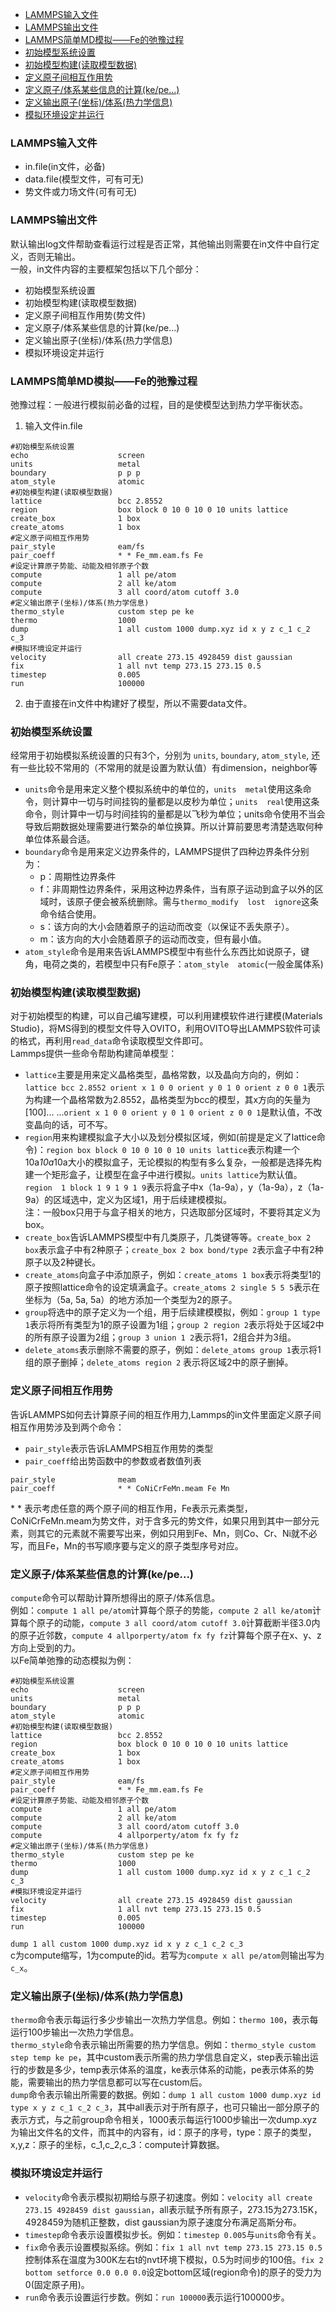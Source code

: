 <!--
 * @Descripttion: 
 * @version: 
 * @Author: Yuanshuo
 * @Date: 2020-02-21 17:13:46
 * @LastEditors: Yuanshuo
 * @LastEditTime: 2020-02-27 13:03:14
 -->

<!-- TOC -->

- [LAMMPS输入文件](#lammps输入文件)
- [LAMMPS输出文件](#lammps输出文件)
- [LAMMPS简单MD模拟——Fe的弛豫过程](#lammps简单md模拟fe的弛豫过程)
- [初始模型系统设置](#初始模型系统设置)
- [初始模型构建(读取模型数据)](#初始模型构建读取模型数据)
- [定义原子间相互作用势](#定义原子间相互作用势)
- [定义原子/体系某些信息的计算(ke/pe...)](#定义原子体系某些信息的计算kepe)
- [定义输出原子(坐标)/体系(热力学信息)](#定义输出原子坐标体系热力学信息)
- [模拟环境设定并运行](#模拟环境设定并运行)

<!-- /TOC -->

### LAMMPS输入文件
- in.file(in文件，必备)
- data.file(模型文件，可有可无)
- 势文件或力场文件(可有可无)
### LAMMPS输出文件
默认输出log文件帮助查看运行过程是否正常，其他输出则需要在in文件中自行定义，否则无输出。  
一般，in文件内容的主要框架包括以下几个部分：  
- 初始模型系统设置
- 初始模型构建(读取模型数据)
- 定义原子间相互作用势(势文件)
- 定义原子/体系某些信息的计算(ke/pe...)
- 定义输出原子(坐标)/体系(热力学信息)
- 模拟环境设定并运行

### LAMMPS简单MD模拟——Fe的弛豫过程
弛豫过程：一般进行模拟前必备的过程，目的是使模型达到热力学平衡状态。  
1. 输入文件in.file
```
#初始模型系统设置
echo                    screen 
units                   metal
boundary                p p p
atom_style              atomic
#初始模型构建(读取模型数据)
lattice                 bcc 2.8552
region                  box block 0 10 0 10 0 10 units lattice
create_box              1 box
create_atoms            1 box
#定义原子间相互作用势
pair_style              eam/fs
pair_coeff              * * Fe_mm.eam.fs Fe 
#设定计算原子势能、动能及相邻原子个数
compute                 1 all pe/atom
compute                 2 all ke/atom
compute                 3 all coord/atom cutoff 3.0
#定义输出原子(坐标)/体系(热力学信息)
thermo_style            custom step pe ke
thermo                  1000
dump                    1 all custom 1000 dump.xyz id x y z c_1 c_2 c_3
#模拟环境设定并运行
velocity                all create 273.15 4928459 dist gaussian
fix                     1 all nvt temp 273.15 273.15 0.5                   
timestep                0.005
run                     100000
```  
2. 由于直接在in文件中构建好了模型，所以不需要data文件。
### 初始模型系统设置
经常用于初始模拟系统设置的只有3个，分别为 `units`, `boundary`, `atom_style`, 还有一些比较不常用的（不常用的就是设置为默认值）有dimension，neighbor等
- `units`命令是用来定义整个模拟系统中的单位的，`units  metal`使用这条命令，则计算中一切与时间挂钩的量都是以皮秒为单位；`units  real`使用这条命令，则计算中一切与时间挂钩的量都是以飞秒为单位；units命令使用不当会导致后期数据处理需要进行繁杂的单位换算。所以计算前要思考清楚选取何种单位体系最合适。
- `boundary`命令是用来定义边界条件的，LAMMPS提供了四种边界条件分别为：
    - p：周期性边界条件
    - f：非周期性边界条件，采用这种边界条件，当有原子运动到盒子以外的区域时，该原子便会被系统删除。需与`thermo_modify  lost  ignore`这条命令结合使用。
    - s：该方向的大小会随着原子的运动而改变（以保证不丢失原子）。
    - m：该方向的大小会随着原子的运动而改变，但有最小值。
- `atom_style`命令是用来告诉LAMMPS模型中有些什么东西比如说原子，键角，电荷之类的，若模型中只有Fe原子：`atom_style  atomic`(一般金属体系)
### 初始模型构建(读取模型数据)
对于初始模型的构建，可以自己编写建模，可以利用建模软件进行建模(Materials  Studio)，将MS得到的模型文件导入OVITO，利用OVITO导出LAMMPS软件可读的格式，再利用`read_data`命令读取模型文件即可。  
Lammps提供一些命令帮助构建简单模型：
- `lattice`主要是用来定义晶格类型，晶格常数，以及晶向方向的，例如：`lattice bcc 2.8552 orient x 1 0 0 orient y 0 1 0 orient z 0 0 1`表示为构建一个晶格常数为2.8552，晶格类型为bcc的模型，其x方向的矢量为 [100]... ...`orient x 1 0 0 orient y 0 1 0 orient z 0 0 1`是默认值，不改变晶向的话，可不写。
- `region`用来构建模拟盒子大小以及划分模拟区域，例如(前提是定义了lattice命令)：`region box block 0 10 0 10 0 10 units lattice`表示构建一个10a*10a*10a大小的模拟盒子，无论模拟的构型有多么复杂，一般都是选择先构建一个矩形盒子，让模型在盒子中进行模拟。`units lattice`为默认值。`region  1 block 1 9 1 9 1 9`表示将盒子中x（1a-9a），y（1a-9a），z（1a-9a）的区域选中，定义为区域1，用于后续建模模拟。  
注：一般box只用于与盒子相关的地方，只选取部分区域时，不要将其定义为box。
- `create_box`告诉LAMMPS模型中有几类原子，几类键等等。`create_box 2 box`表示盒子中有2种原子；`create_box 2 box bond/type 2`表示盒子中有2种原子以及2种键长。
- `create_atoms`向盒子中添加原子，例如：`create_atoms 1 box`表示将类型1的原子按照lattice命令的设定填满盒子。`create_atoms 2 single 5 5 5`表示在坐标为（5a, 5a, 5a）的地方添加一个类型为2的原子。
- `group`将选中的原子定义为一个组，用于后续建模模拟，例如：`group 1 type 1`表示将所有类型为1的原子设置为1组；`group 2 region 2`表示将处于区域2中的所有原子设置为2组；`group 3 union 1 2`表示将1，2组合并为3组。
- `delete_atoms`表示删除不需要的原子，例如：`delete_atoms group 1`表示将1组的原子删掉；`delete_atoms region 2`
表示将区域2中的原子删掉。
### 定义原子间相互作用势
告诉LAMMPS如何去计算原子间的相互作用力,Lammps的in文件里面定义原子间相互作用势涉及到两个命令：
- `pair_style`表示告诉LAMMPS相互作用势的类型
- `pair_coeff`给出势函数中的参数或者数值列表
```
pair_style              meam
pair_coeff              * * CoNiCrFeMn.meam Fe Mn
```
\* \* 表示考虑任意的两个原子间的相互作用，Fe表示元素类型，CoNiCrFeMn.meam为势文件，对于含多元的势文件，如果只用到其中一部分元素，则其它的元素就不需要写出来，例如只用到Fe、Mn，则Co、Cr、Ni就不必写，而且Fe，Mn的书写顺序要与定义的原子类型序号对应。
### 定义原子/体系某些信息的计算(ke/pe...)
`compute`命令可以帮助计算所想得出的原子/体系信息。  
例如：`compute 1 all pe/atom`计算每个原子的势能，`compute 2 all ke/atom`计算每个原子的动能，`compute 3 all coord/atom cutoff 3.0`计算截断半径3.0内的原子近邻数，`compute 4 allporperty/atom fx fy fz`计算每个原子在x、y、z方向上受到的力。  
以Fe简单弛豫的动态模拟为例：  
```
#初始模型系统设置
echo                    screen 
units                   metal
boundary                p p p
atom_style              atomic
#初始模型构建(读取模型数据)
lattice                 bcc 2.8552
region                  box block 0 10 0 10 0 10 units lattice
create_box              1 box
create_atoms            1 box
#定义原子间相互作用势
pair_style              eam/fs
pair_coeff              * * Fe_mm.eam.fs Fe 
#设定计算原子势能、动能及相邻原子个数
compute                 1 all pe/atom
compute                 2 all ke/atom
compute                 3 all coord/atom cutoff 3.0
compute                 4 allporperty/atom fx fy fz
#定义输出原子(坐标)/体系(热力学信息)
thermo_style            custom step pe ke
thermo                  1000
dump                    1 all custom 1000 dump.xyz id x y z c_1 c_2 c_3
#模拟环境设定并运行
velocity                all create 273.15 4928459 dist gaussian
fix                     1 all nvt temp 273.15 273.15 0.5                   
timestep                0.005
run                     100000
```  
`dump 1 all custom 1000 dump.xyz id x y z c_1 c_2 c_3`  
c为compute缩写，1为compute的id。若写为`compute x all pe/atom`则输出写为`c_x`。
### 定义输出原子(坐标)/体系(热力学信息)
`thermo`命令表示每运行多少步输出一次热力学信息。例如：`thermo 100`，表示每运行100步输出一次热力学信息。  
`thermo_style`命令表示输出所需要的热力学信息。例如：`thermo_style custom step temp ke pe`，其中custom表示所需的热力学信息自定义，step表示输出运行的步数是多少，temp表示体系的温度，ke表示体系的动能，pe表示体系的势能，需要输出的热力学信息都可以写在custom后。  
`dump`命令表示输出所需要的数据。例如：`dump 1 all custom 1000 dump.xyz id type x y z c_1 c_2 c_3`，其中all表示对于所有原子，也可只输出一部分原子的表示方式，与之前group命令相关，1000表示每运行1000步输出一次dump.xyz为输出文件名的文件，而其中的内容有，id：原子的序号，type：原子的类型，x,y,z：原子的坐标，c_1,c_2,c_3：compute计算数据。
### 模拟环境设定并运行
- `velocity`命令表示模拟初期给与原子初速度。例如：`velocity all create 273.15 4928459 dist gaussian`，all表示赋予所有原子，273.15为273.15K，4928459为随机正整数，dist gaussian为原子速度分布满足高斯分布。  
- `timestep`命令表示设置模拟步长。例如：`timestep 0.005`与`units`命令有关。  
- `fix`命令表示设置模拟系综。例如：`fix 1 all nvt temp 273.15 273.15 0.5`控制体系在温度为300K左右t的nvt环境下模拟，0.5为时间步的100倍。`fix 2 bottom setforce 0.0 0.0 0.0`设定bottom区域(region命令)的原子的受力为0(固定原子用)。  
- `run`命令表示设置运行步数。例如：`run 100000`表示运行100000步。
